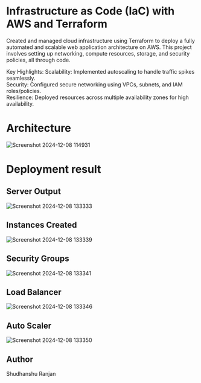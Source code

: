 # Infrastructure as Code (IaC) with AWS and Terraform

<p>Created and managed cloud infrastructure using Terraform to deploy a fully automated and scalable web application architecture on AWS. This project involves setting up networking, compute resources, storage, and security policies, all through code. </p>

<p>Key Highlights:
Scalability: Implemented autoscaling to handle traffic spikes seamlessly.<br>
Security: Configured secure networking using VPCs, subnets, and IAM roles/policies.<br>
Resilience: Deployed resources across multiple availability zones for high availability.</p>


# Architecture
![Screenshot 2024-12-08 114931](https://github.com/user-attachments/assets/aa60770f-dc54-43ff-96a6-af9f4f5c9597)

# Deployment result

## Server Output
![Screenshot 2024-12-08 133333](https://github.com/user-attachments/assets/fc14e587-fc45-4758-8d7a-4c3d54c574cb)

## Instances Created 
![Screenshot 2024-12-08 133339](https://github.com/user-attachments/assets/97467f93-8ade-490b-ab0c-b349c3667f81)

## Security Groups
![Screenshot 2024-12-08 133341](https://github.com/user-attachments/assets/be411a6c-9109-431a-a2a0-311ac3521c15)

## Load Balancer
![Screenshot 2024-12-08 133346](https://github.com/user-attachments/assets/24580512-8ec2-43b8-b158-23a92ae46c3e)

## Auto Scaler
![Screenshot 2024-12-08 133350](https://github.com/user-attachments/assets/c005a8b9-ec74-4311-a72d-cd6454934691)


## Author
Shudhanshu Ranjan
